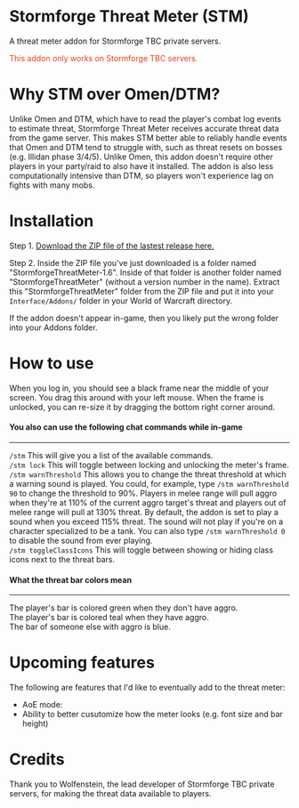 # Stormforge Threat Meter (STM)
A threat meter addon for Stormforge TBC private servers.

<span style="color: #f03c15">This addon only works on Stormforge TBC servers.</span>

# Why STM over Omen/DTM?
Unlike Omen and DTM, which have to read the player's combat log events to estimate threat, Stormforge Threat Meter receives accurate threat data from the game server. This makes STM better able to reliably handle events that Omen and DTM tend to struggle with, such as threat resets on bosses (e.g. Illidan phase 3/4/5). Unlike Omen, this addon doesn't require other players in your party/raid to also have it installed. The addon is also less computationally intensive than DTM, so players won't experience lag on fights with many mobs.

# Installation

Step 1. [Download the ZIP file of the lastest release here.](https://github.com/MecAtlantiss/StormforgeThreatMeter/releases/latest)

Step 2. Inside the ZIP file you've just downloaded is a folder named "StormforgeThreatMeter-1.6". Inside of that folder is another folder named "StormforgeThreatMeter" (without a version number in the name). Extract this "StormforgeThreatMeter" folder from the ZIP file and put it into your `Interface/Addons/` folder in your World of Warcraft directory.

If the addon doesn't appear in-game, then you likely put the wrong folder into your Addons folder.

# How to use

When you log in, you should see a black frame near the middle of your screen. You drag this around with your left mouse. When the frame is unlocked, you can re-size it by dragging the bottom right corner around.

#### You also can use the following chat commands while in-game
---
`/stm` This will give you a list of the available commands.  
`/stm lock` This will toggle between locking and unlocking the meter's frame.  
`/stm warnThreshold` This allows you to change the threat threshold at which a warning sound is played. You could, for example, type `/stm warnThreshold 90` to change the threshold to 90%. Players in melee range will pull aggro when they're at 110% of the current aggro target's threat and players out of melee range will pull at 130% threat. By default, the addon is set to play a sound when you exceed 115% threat. The sound will not play if you're on a character specialized to be a tank. You can also type `/stm warnThreshold 0` to disable the sound from ever playing.  
`/stm toggleClassIcons` This will toggle between showing or hiding class icons next to the threat bars.

#### What the threat bar colors mean  
---
The player's bar is colored green when they don't have aggro.  
The player's bar is colored teal when they have aggro.  
The bar of someone else with aggro is blue.  

# Upcoming features

The following are features that I'd like to eventually add to the threat meter:
* AoE mode: 
* Ability to better cusutomize how the meter looks (e.g. font size and bar height)

#  Credits

Thank you to Wolfenstein, the lead developer of Stormforge TBC private servers, for making the threat data available to players.
